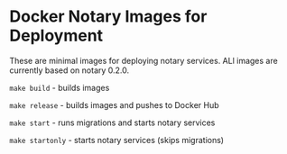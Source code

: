 Docker Notary Images for Deployment
===================================

These are minimal images for deploying notary services.  ALl images are currently based on notary 0.2.0.

`make build` - builds images

`make release` - builds images and pushes to Docker Hub

`make start` - runs migrations and starts notary services

`make startonly` - starts notary services (skips migrations)
